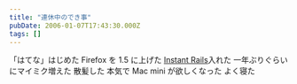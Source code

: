 ```yaml
---
title: "連休中のでき事"
pubDate: 2006-01-07T17:43:30.000Z
tags: []
---
```


「はてな」はじめた
Firefox を 1.5 に上げた
[Instant Rails](http://instantrails.rubyforge.org/wiki/wiki.pl?Instant_Rails)入れた
一年ぶりぐらいにマイミク増えた
散髪した
本気で Mac mini が欲しくなった
よく寝た